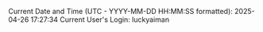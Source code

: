 Current Date and Time (UTC - YYYY-MM-DD HH:MM:SS formatted): 2025-04-26 17:27:34
Current User's Login: luckyaiman
